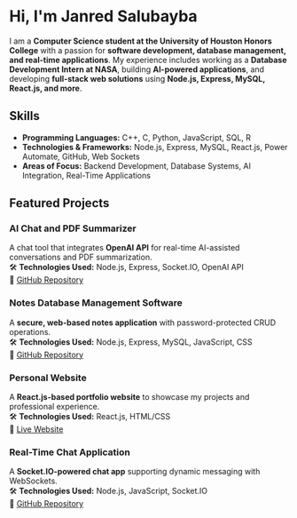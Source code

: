 # Hi, I'm Janred Salubayba

I am a **Computer Science student at the University of Houston Honors College** with a passion for **software development, database management, and real-time applications**. My experience includes working as a **Database Development Intern at NASA**, building **AI-powered applications**, and developing **full-stack web solutions** using **Node.js, Express, MySQL, React.js, and more**.


##  Skills
- **Programming Languages:** C++, C, Python, JavaScript, SQL, R
- **Technologies & Frameworks:** Node.js, Express, MySQL, React.js, Power Automate, GitHub, Web Sockets
- **Areas of Focus:** Backend Development, Database Systems, AI Integration, Real-Time Applications



##  Featured Projects
### **AI Chat and PDF Summarizer**  
A chat tool that integrates **OpenAI API** for real-time AI-assisted conversations and PDF summarization.  
🛠 **Technologies Used:** Node.js, Express, Socket.IO, OpenAI API  
🔗 [GitHub Repository](https://github.com/janny801/ai-chat-summarizer)  

### **Notes Database Management Software**  
A **secure, web-based notes application** with password-protected CRUD operations.  
🛠 **Technologies Used:** Node.js, Express, MySQL, JavaScript, CSS  
🔗 [GitHub Repository](https://github.com/janny801/notes-database)  

### **Personal Website**  
A **React.js-based portfolio website** to showcase my projects and professional experience.  
🛠 **Technologies Used:** React.js, HTML/CSS  
🔗 [Live Website](https://janny801.github.io/personal-website)  

### **Real-Time Chat Application**  
A **Socket.IO-powered chat app** supporting dynamic messaging with WebSockets.  
🛠 **Technologies Used:** Node.js, JavaScript, Socket.IO  
🔗 [GitHub Repository](https://github.com/janny801/realtime-chat)  
